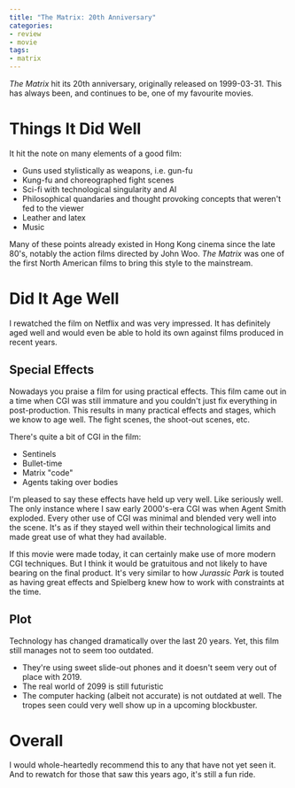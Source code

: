 ```yaml
---
title: "The Matrix: 20th Anniversary"
categories:
- review
- movie
tags:
- matrix
---
```


*The Matrix* hit its 20th anniversary, originally released on 1999-03-31.
This has always been, and continues to be, one of my favourite movies.

# Things It Did Well

It hit the note on many elements of a good film:

* Guns used stylistically as weapons, i.e. gun-fu
* Kung-fu and choreographed fight scenes
* Sci-fi with technological singularity and AI
* Philosophical quandaries and thought provoking concepts that weren't fed to the viewer
* Leather and latex
* Music

Many of these points already existed in Hong Kong cinema since the late 80's, notably the action films directed by John Woo.
*The Matrix* was one of the first North American films to bring this style to the mainstream.

# Did It Age Well

I rewatched the film on Netflix and was very impressed.
It has definitely aged well and would even be able to hold its own against films produced in recent years.

## Special Effects

Nowadays you praise a film for using practical effects.
This film came out in a time when CGI was still immature and you couldn't just fix everything in post-production.
This results in many practical effects and stages, which we know to age well.
The fight scenes, the shoot-out scenes, etc.

There's quite a bit of CGI in the film:

* Sentinels
* Bullet-time
* Matrix "code"
* Agents taking over bodies

I'm pleased to say these effects have held up very well.
Like seriously well.
The only instance where I saw early 2000's-era CGI was when Agent Smith exploded.
Every other use of CGI was minimal and blended very well into the scene.
It's as if they stayed well within their technological limits and made great use of what they had available.

If this movie were made today, it can certainly make use of more modern CGI techniques.
But I think it would be gratuitous and not likely to have bearing on the final product.
It's very similar to how *Jurassic Park* is touted as having great effects and Spielberg knew how to work with
constraints at the time.

## Plot

Technology has changed dramatically over the last 20 years.
Yet, this film still manages not to seem too outdated.

* They're using sweet slide-out phones and it doesn't seem very out of place with 2019.
* The real world of 2099 is still futuristic
* The computer hacking (albeit not accurate) is not outdated at well.
  The tropes seen could very well show up in a upcoming blockbuster.

# Overall

I would whole-heartedly recommend this to any that have not yet seen it.
And to rewatch for those that saw this years ago, it's still a fun ride.
